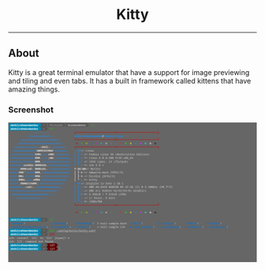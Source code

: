 <h1 align=center>Kitty</h1>

---

## About

Kitty is a great terminal emulator that have a support for image previewing and tiling and even tabs. It has a built in framework called kittens that have amazing things.

### Screenshot

![kitty Screenshot](./assets/kitty.png)
